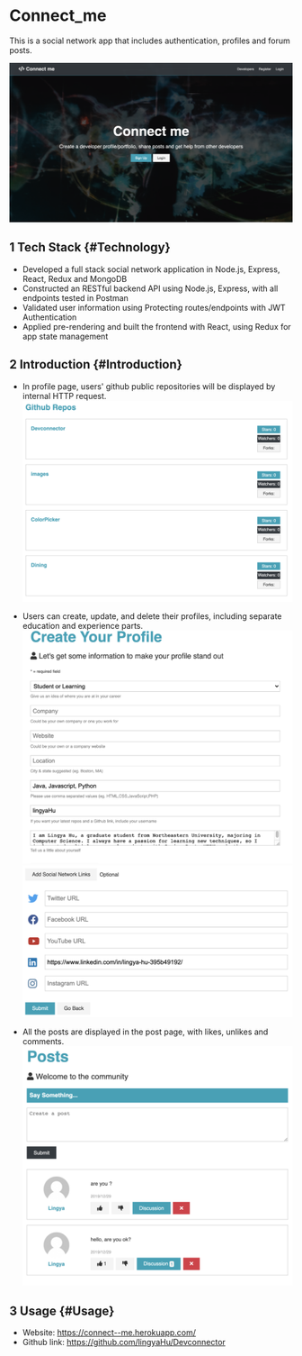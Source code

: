 # Connect_me



This is a social network app that includes authentication, profiles and forum posts.

![Home](/images/connectme-cut.png)


<!--more-->

## 1 Tech Stack {#Technology}

* Developed a full stack social network application in Node.js, Express, React, Redux and MongoDB
* Constructed an RESTful backend API using Node.js, Express, with all endpoints tested in Postman
* Validated user information using Protecting routes/endpoints with JWT Authentication
* Applied pre-rendering and built the frontend with React, using Redux for app state management

## 2 Introduction {#Introduction}
* In profile page, users' github public repositories will be displayed by internal HTTP request.
![Github](/images/connect-proj/github.png "Github Repository Display")

* Users can create, update, and delete their profiles, including separate education and experience parts.
![Create1](/images/connect-proj/create.png)
![Create2](/images/connect-proj/create2.png "Create Profile")

* All the posts are displayed in the post page, with likes, unlikes and comments.
![Posts](/images/connect-proj/posts.png "Forum Posts")

## 3 Usage {#Usage}
* Website: https://connect--me.herokuapp.com/
* Github link: https://github.com/lingyaHu/Devconnector

